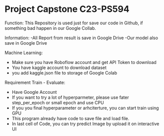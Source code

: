 # Project Capstone C23-PS594

Function:
This Repository is used just for save our code in Github, if something bad happen in our Google Collab.

Information:
-All Report from result is save in Google Drive
-Our model also save in Google Drive

Machine Learning:
- Make sure you have Roboflow account and get API Token to download
- You have kaggle account to download dataset
- you add kaggle.json file to storage of Google Colab

Requirement Train - Evaluate:
- Have Google Account
- If you want to try a lot of hyperparmeter, please use fater step_per_epoch or small epoch and use CPU
- If you you final hyperparameter or arhciterture, you can start train using GPU
- This program already have code to save file and load file.
- In last cell of Code, you can try predict Image by upload it on interactive UI